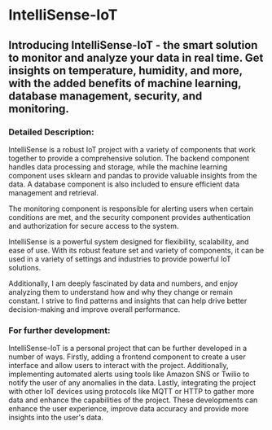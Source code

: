 # IntelliSense-IoT

## Introducing IntelliSense-IoT - the smart solution to monitor and analyze your data in real time. Get insights on temperature, humidity, and more, with the added benefits of machine learning, database management, security, and monitoring.

### Detailed Description:

IntelliSense is a robust IoT project with a variety of components that work together to provide a comprehensive solution. The backend component handles data processing and storage, while the machine learning component uses sklearn and pandas to provide valuable insights from the data. A database component is also included to ensure efficient data management and retrieval.

The monitoring component is responsible for alerting users when certain conditions are met, and the security component provides authentication and authorization for secure access to the system.

IntelliSense is a powerful system designed for flexibility, scalability, and ease of use. With its robust feature set and variety of components, it can be used in a variety of settings and industries to provide powerful IoT solutions.

Additionally, I am deeply fascinated by data and numbers, and enjoy analyzing them to understand how and why they change or remain constant. I strive to find patterns and insights that can help drive better decision-making and improve overall performance.

### For further development:
IntelliSense-IoT is a personal project that can be further developed in a number of ways. Firstly, adding a frontend component to create a user interface and allow users to interact with the project. Additionally, implementing automated alerts using tools like Amazon SNS or Twilio to notify the user of any anomalies in the data. Lastly, integrating the project with other IoT devices using protocols like MQTT or HTTP to gather more data and enhance the capabilities of the project. These developments can enhance the user experience, improve data accuracy and provide more insights into the user's data.

